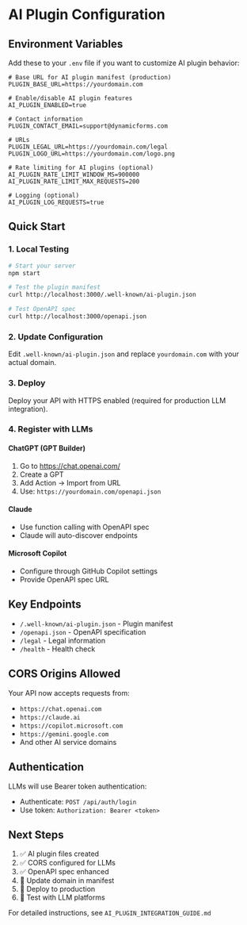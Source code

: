 # AI Plugin Configuration

## Environment Variables

Add these to your `.env` file if you want to customize AI plugin behavior:

```env
# Base URL for AI plugin manifest (production)
PLUGIN_BASE_URL=https://yourdomain.com

# Enable/disable AI plugin features
AI_PLUGIN_ENABLED=true

# Contact information
PLUGIN_CONTACT_EMAIL=support@dynamicforms.com

# URLs
PLUGIN_LEGAL_URL=https://yourdomain.com/legal
PLUGIN_LOGO_URL=https://yourdomain.com/logo.png

# Rate limiting for AI plugins (optional)
AI_PLUGIN_RATE_LIMIT_WINDOW_MS=900000
AI_PLUGIN_RATE_LIMIT_MAX_REQUESTS=200

# Logging (optional)
AI_PLUGIN_LOG_REQUESTS=true
```

## Quick Start

### 1. Local Testing

```bash
# Start your server
npm start

# Test the plugin manifest
curl http://localhost:3000/.well-known/ai-plugin.json

# Test OpenAPI spec
curl http://localhost:3000/openapi.json
```

### 2. Update Configuration

Edit `.well-known/ai-plugin.json` and replace `yourdomain.com` with your actual domain.

### 3. Deploy

Deploy your API with HTTPS enabled (required for production LLM integration).

### 4. Register with LLMs

#### ChatGPT (GPT Builder)
1. Go to https://chat.openai.com/
2. Create a GPT
3. Add Action → Import from URL
4. Use: `https://yourdomain.com/openapi.json`

#### Claude
- Use function calling with OpenAPI spec
- Claude will auto-discover endpoints

#### Microsoft Copilot
- Configure through GitHub Copilot settings
- Provide OpenAPI spec URL

## Key Endpoints

- `/.well-known/ai-plugin.json` - Plugin manifest
- `/openapi.json` - OpenAPI specification  
- `/legal` - Legal information
- `/health` - Health check

## CORS Origins Allowed

Your API now accepts requests from:
- `https://chat.openai.com`
- `https://claude.ai`
- `https://copilot.microsoft.com`
- `https://gemini.google.com`
- And other AI service domains

## Authentication

LLMs will use Bearer token authentication:
- Authenticate: `POST /api/auth/login`
- Use token: `Authorization: Bearer <token>`

## Next Steps

1. ✅ AI plugin files created
2. ✅ CORS configured for LLMs
3. ✅ OpenAPI spec enhanced
4. 📝 Update domain in manifest
5. 📝 Deploy to production
6. 📝 Test with LLM platforms

For detailed instructions, see `AI_PLUGIN_INTEGRATION_GUIDE.md`


